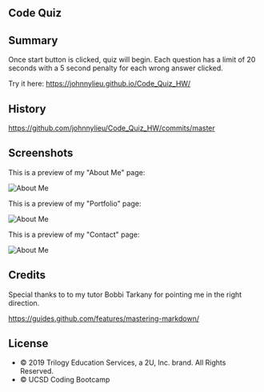 ## Code Quiz

## Summary

Once start button is clicked, quiz will begin. Each question has a limit of 20 seconds with a 5 second penalty for each wrong answer clicked.

Try it here: https://johnnylieu.github.io/Code_Quiz_HW/

## History

https://github.com/johnnylieu/Code_Quiz_HW/commits/master

## Screenshots

This is a preview of my "About Me" page:

![About Me](AboutMePage.bmp)

This is a preview of my "Portfolio" page:

![About Me](PortfolioPage.bmp)

This is a preview of my "Contact" page:

![About Me](ContactPage.bmp)

## Credits
Special thanks to to my tutor Bobbi Tarkany for pointing me in the right direction.

https://guides.github.com/features/mastering-markdown/

## License
 
* © 2019 Trilogy Education Services, a 2U, Inc. brand. All Rights Reserved.
* © UCSD Coding Bootcamp
